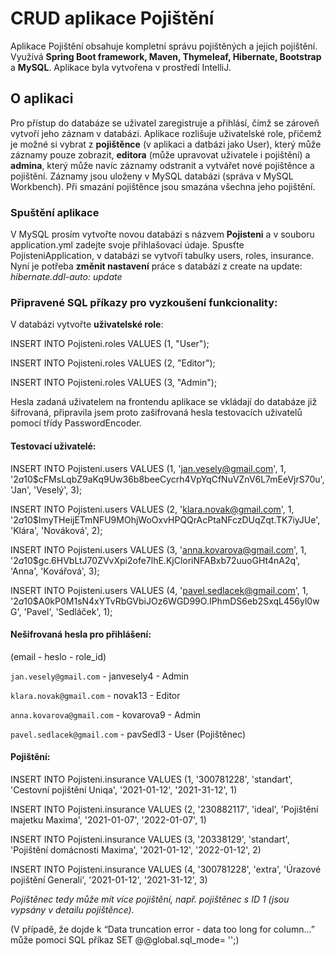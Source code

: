 # CRUD aplikace Pojištění

Aplikace Pojištění obsahuje kompletní správu pojištěných a jejich pojištění.
Využívá **Spring Boot framework, Maven, Thymeleaf, Hibernate, Bootstrap** a **MySQL**. Aplikace byla vytvořena v prostředí IntelliJ.

## O aplikaci
Pro přístup do databáze se uživatel zaregistruje a přihlásí, čímž se zároveň vytvoří jeho záznam v databázi.
Aplikace rozlišuje uživatelské role, přičemž je možné si vybrat z **pojištěnce** (v aplikaci a datbázi jako User),
který může záznamy pouze zobrazit, **editora** (může upravovat uživatele i pojištění) a **admina**,
který může navíc záznamy odstranit a vytvářet nové pojištěnce a pojištění.
Záznamy jsou uloženy v MySQL databázi (správa v MySQL Workbench). Při smazání pojištěnce jsou smazána všechna jeho pojištění.

### Spuštění aplikace
V MySQL prosím vytvořte novou databázi s názvem **Pojisteni** a v souboru application.yml zadejte svoje přihlašovací údaje.
Spusťte PojisteniApplication, v databázi se vytvoří tabulky users, roles, insurance.
Nyní je potřeba **změnit nastavení** práce s databází z create na update:
*hibernate.ddl-auto: update*

### Připravené SQL příkazy pro vyzkoušení funkcionality:

V databázi vytvořte **uživatelské role**:

INSERT INTO Pojisteni.roles VALUES (1, "User");

INSERT INTO Pojisteni.roles VALUES (2, "Editor");

INSERT INTO Pojisteni.roles VALUES (3, "Admin");


Hesla zadaná uživatelem na frontendu aplikace se vkládají do databáze již šifrovaná,
připravila jsem proto zašifrovaná hesla testovacích uživatelů pomocí třídy PasswordEncoder.

#### Testovací uživatelé:

INSERT INTO Pojisteni.users VALUES (1, 'jan.vesely@gmail.com', 1, '$2a$10$cFMsLqbZ9aKq9Uw36b8beeCycrh4VpYqCfNuVZnV6L7mEeVjrS70u', 'Jan', 'Veselý', 3);

INSERT INTO Pojisteni.users VALUES (2, 'klara.novak@gmail.com', 1, '$2a$10$ImyTHeijETmNFU9MOhjWoOxvHPQQrAcPtaNFczDUqZqt.TK7iyJUe', 'Klára', 'Nováková', 2);

INSERT INTO Pojisteni.users VALUES (3, 'anna.kovarova@gmail.com', 1, '$2a$10$gc.6HVbLtJ70ZVvXpi2ofe7lhE.KjCloriNFABxb72uuoGHt4nA2q', 'Anna', 'Kovářová', 3);

INSERT INTO Pojisteni.users VALUES (4, 'pavel.sedlacek@gmail.com', 1, '$2a$10$A0kP0M1sN4xYTvRbGVbiJOz6WGD99O.IPhmDS6eb2SxqL456yl0wG', 'Pavel', 'Sedláček', 1);

#### Nešifrovaná hesla pro přihlášení:

(email - heslo - role_id)

`jan.vesely@gmail.com` - janvesely4 - Admin

`klara.novak@gmail.com` - novak13 - Editor

`anna.kovarova@gmail.com` - kovarova9 - Admin

`pavel.sedlacek@gmail.com` - pavSedl3 - User (Pojištěnec)



#### Pojištění:

INSERT INTO Pojisteni.insurance VALUES (1, '300781228', 'standart', 'Cestovní pojištění Uniqa', '2021-01-12', '2021-31-12', 1)

INSERT INTO Pojisteni.insurance VALUES (2, '230882117', 'ideal', 'Pojištění majetku Maxima', '2021-01-07', '2022-01-07', 1)

INSERT INTO Pojisteni.insurance VALUES (3, '20338129', 'standart', 'Pojištění domácnosti Maxima', '2021-01-12', '2022-01-12', 2)

INSERT INTO Pojisteni.insurance VALUES (4, '300781228', 'extra', 'Úrazové pojištění Generali', '2021-01-12', '2021-31-12', 3)

*Pojištěnec tedy může mít více pojištění, např. pojištěnec s ID 1 (jsou vypsány v detailu pojištěnce).*


(V případě, že dojde k “Data truncation error - data too long for column…” může pomoci SQL příkaz SET @@global.sql_mode= '';)

